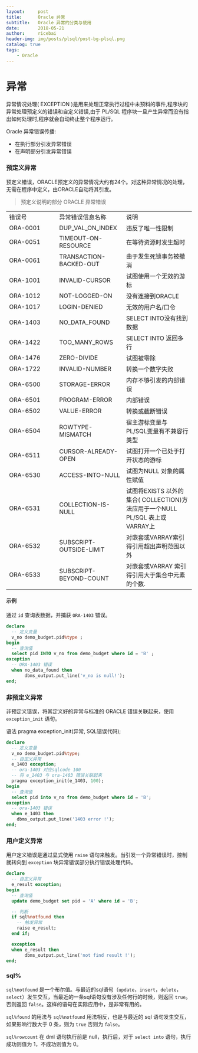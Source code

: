 ```yaml
---
layout:     post
title:      Oracle 异常
subtitle:   Oracle 异常的分类与使用
date:       2018-05-21
author:     ricebai
header-img: img/posts/plsql/post-bg-plsql.png
catalog: true
tags:
    - Oracle
---
```


# 异常

异常情况处理( EXCEPTION )是用来处理正常执行过程中未预料的事件,程序块的异常处理预定义的错误和自定义错误,由于 PL/SQL 程序块一旦产生异常而没有指出如何处理时,程序就会自动终止整个程序运行。

Oracle 异常错误传播:

- 在执行部分引发异常错误
- 在声明部分引发异常错误


### 预定义异常

预定义错误，ORACLE预定义的异常情况大约有24个。对这种异常情况的处理，无需在程序中定义，由ORACLE自动将其引发。

> 预定义说明的部分 ORACLE 异常错误

<TABLE WIDTH="100%">
  <TR>
    <TD WIDTH="120">错误号</TD>
    <TD>异常错误信息名称</TD>
    <TD>说明</TD>
  </TR>
  <TR>
    <TD>ORA-0001</TD>
    <TD>DUP_VAL_ON_INDEX</TD>
    <TD>违反了唯一性限制</TD>
  </TR>
  <TR>
    <TD>ORA-0051</TD>
    <TD>TIMEOUT-ON-RESOURCE</TD>
    <TD>在等待资源时发生超时</TD>
  </TR>
  <TR>
    <TD>ORA-0061</TD>
    <TD>TRANSACTION-BACKED-OUT</TD>
    <TD>由于发生死锁事务被撤消</TD>
  </TR>
  <TR>
    <TD>ORA-1001</TD>
    <TD>INVALID-CURSOR</TD>
    <TD>试图使用一个无效的游标</TD>
  </TR>
  <TR>
    <TD>ORA-1012</TD>
    <TD>NOT-LOGGED-ON</TD>
    <TD>没有连接到ORACLE</TD>
  </TR>
  <TR>
    <TD>ORA-1017</TD>
    <TD>LOGIN-DENIED</TD>
    <TD>无效的用户名/口令</TD>
  </TR>
  <TR>
    <TD>ORA-1403</TD>
    <TD>NO_DATA_FOUND</TD>
    <TD>SELECT INTO没有找到数据</TD>
  </TR>
  <TR>
    <TD>ORA-1422</TD>
    <TD>TOO_MANY_ROWS</TD>
    <TD>SELECT INTO 返回多行</TD>
  </TR>
  <TR>
    <TD>ORA-1476</TD>
    <TD>ZERO-DIVIDE</TD>
    <TD>试图被零除</TD>
  </TR>
  <TR>
    <TD>ORA-1722</TD>
    <TD>INVALID-NUMBER</TD>
    <TD>转换一个数字失败</TD>
  </TR>
  <TR>
    <TD>ORA-6500</TD>
    <TD>STORAGE-ERROR</TD>
    <TD>内存不够引发的内部错误</TD>
  </TR>
  <TR>
    <TD>ORA-6501</TD>
    <TD>PROGRAM-ERROR</TD>
    <TD>内部错误</TD>
  </TR>
  <TR>
    <TD>ORA-6502</TD>
    <TD>VALUE-ERROR</TD>
    <TD>转换或截断错误</TD>
  </TR>
  <TR>
    <TD>ORA-6504</TD>
    <TD>ROWTYPE-MISMATCH</TD>
    <TD>宿主游标变量与 PL/SQL变量有不兼容行类型</TD>
  </TR>
  <TR>
    <TD>ORA-6511</TD>
    <TD>CURSOR-ALREADY-OPEN</TD>
    <TD>试图打开一个已处于打开状态的游标</TD>
  </TR>
  <TR>
    <TD>ORA-6530</TD>
    <TD>ACCESS-INTO-NULL</TD>
    <TD>试图为NULL 对象的属性赋值</TD>
  </TR>
  <TR>
    <TD>ORA-6531</TD>
    <TD>COLLECTION-IS-NULL</TD>
    <TD>试图将EXISTS 以外的集合( COLLECTION)方法应用于一个NULL PL/SQL 表上或VARRAY上</TD>
  </TR>
  <TR>
    <TD>ORA-6532</TD>
    <TD>SUBSCRIPT-OUTSIDE-LIMIT</TD>
    <TD>对嵌套或VARRAY索引得引用超出声明范围以外</TD>
  </TR>
  <TR>
    <TD>ORA-6533</TD>
    <TD>SUBSCRIPT-BEYOND-COUNT</TD>
    <TD>对嵌套或VARRAY 索引得引用大于集合中元素的个数.</TD>
  </TR>
</TABLE>

#### 示例

通过 `id` 查询表数据，并捕获 `ORA-1403` 错误。

``` SQL
declare
  -- 定义变量
  v_no demo_budget.pid%type ;
begin
  -- 查询值
  select pid INTO v_no from demo_budget where id = 'B' ;
exception
  -- ORA-1403 错误
  when no_data_found then
       dbms_output.put_line('v_no is null!');
end;
```

### 非预定义异常

非预定义错误，将其定义好的异常与标准的 ORACLE 错误关联起来，使用 `exception_init` 语句。

语法 pragma exception_init(异常, SQL错误代码);

``` SQL
declare
  -- 定义变量
  v_no demo_budget.pid%type;
  -- 自定义异常
  e_1403 exception;
  -- ora-1403 对应sqlcode 100
  -- 将 e_1403 与 ora-1403 错误关联起来
  pragma exception_init(e_1403, 100);
begin
  -- 查询值
  select pid into v_no from demo_budget where id = 'B';
exception
  -- ora-1403 错误
  when e_1403 then
    dbms_output.put_line('1403 error !');
end;
```

### 用户定义异常

用户定义错误是通过显式使用 `raise` 语句来触发。当引发一个异常错误时，控制就转向到 `exception` 块异常错误部分执行错误处理代码。

``` SQL
declare
  -- 自定义异常
  e_result exception;
begin
  -- 查询值
  update demo_budget set pid = 'A' where id = 'B';

  -- 判断
  if sql%notfound then
    -- 触发异常
    raise e_result;
  end if;

  exception
  when e_result then
       dbms_output.put_line('not find result !');
end;
```

### sql%

`sql%notfound` 是一个布尔值。与最近的sql语句（`update`，`insert`，`delete`，`select`）发生交互，当最近的一条sql语句没有涉及任何行的时候，则返回 `true`。否则返回 `false`。这样的语句在实际应用中，是非常有用的。

`sql%found` 的用法与 `sql%notfound` 用法相反，也是与最近的 sql 语句发生交互，如果影响行数大于 0 条，则为 `true` 否则为 `false`。

`sql%rowcount` 在 dml 语句执行前是 null，执行后，对于 `select into` 语句，执行成功则值为 1，不成功则值为 0。
